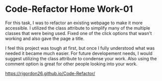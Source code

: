 # Code-Refactor Home Work-01

For this task, I was to refactor an existing webpage to make it more accessible. I utilized the class attribute to simplify many of the multiple classes that were being used. Fixed one of the click options that wasn't working and also gave the page a title. 

I feel this project was tough at first, but once I fully understood what was needed it became much easier. For future developement needs, I would suggest utilizing the class attribute to condense your work. Also using the comment option is great for other people looking into your work.

https://rjgordon26.github.io/Code-Refactor/

